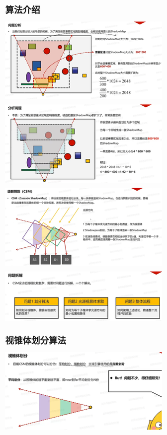 # 算法介绍
 ![输入图片说明](/imgs/2025-02-28/MlvIKaHW69fbrCui.png)
 
![输入图片说明](/imgs/2025-02-28/cIszCS4ep3rp44ep.png)

![输入图片说明](/imgs/2025-02-28/LOtvUuFLq7ZLhKQ9.png)

![输入图片说明](/imgs/2025-02-28/EC5xuIQ1DfI0UxVl.png)

# 视锥体划分算法

![输入图片说明](/imgs/2025-02-28/JB6arthKfUApwilD.png)
<!--stackedit_data:
eyJoaXN0b3J5IjpbLTEyNDA1Mjk3MTIsLTgyNDc2NjU2NCwtMT
QyNDM3NTc5NiwxMjk3ODU3MzIzLC03MDI5OTQ5OV19
-->